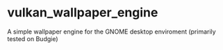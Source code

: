 # vulkan_wallpaper_engine
A simple wallpaper engine for the GNOME desktop enviroment (primarily tested on Budgie)
